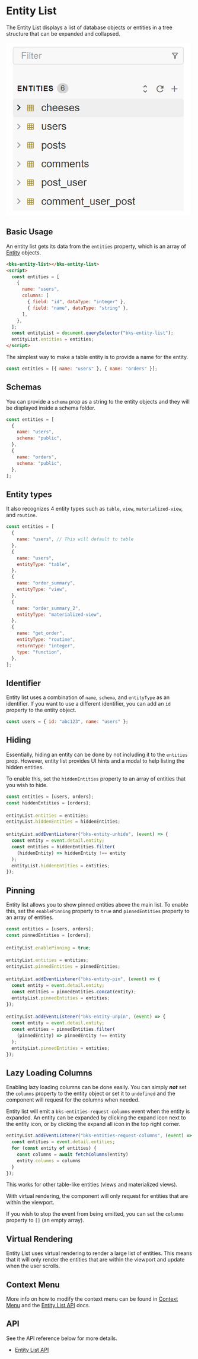 # Entity List

The Entity List displays a list of database objects or entities in a tree
structure that can be expanded and collapsed.

![Entity List](./assets/images/entity-list.png)

## Basic Usage

An entity list gets its data from the `entities` property, which is an array
of [Entity][entity-api] objects.

```html
<bks-entity-list></bks-entity-list>
<script>
  const entities = [
    {
      name: "users",
      columns: [
        { field: "id", dataType: "integer" },
        { field: "name", dataType: "string" },
      ],
    },
  ];
  const entityList = document.querySelector("bks-entity-list");
  entityList.entities = entities;
</script>
```

The simplest way to make a table entity is to provide a name for the entity.

```js
const entities = [{ name: "users" }, { name: "orders" }];
```

## Schemas

You can provide a `schema` prop as a string to the entity objects and they
will be displayed inside a schema folder.

```js
const entities = [
  {
    name: "users",
    schema: "public",
  },
  {
    name: "orders",
    schema: "public",
  },
];
```

## Entity types

It also recognizes 4 entity types such as `table`, `view`, `materialized-view`,
and `routine`.

```js
const entities = [
  {
    name: "users", // This will default to table
  },
  {
    name: "users",
    entityType: "table",
  },
  {
    name: "order_summary",
    entityType: "view",
  },
  {
    name: "order_summary_2",
    entityType: "materialized-view",
  },
  {
    name: "get_order",
    entityType: "routine",
    returnType: "integer",
    type: "function",
  },
];
```

## Identifier

Entity list uses a combination of `name`, `schema`, and `entityType` as an
identifier. If you want to use a different identifier, you can add an `id`
property to the entity object.

```js
const users = { id: "abc123", name: "users" };
```

## Hiding

Essentially, hiding an entity can be done by not including it to the `entities`
prop. However, entity list provides UI hints and a modal to help listing the
hidden entities.

To enable this, set the `hiddenEntities` property to an array of entities that
you wish to hide.

```js
const entities = [users, orders];
const hiddenEntities = [orders];

entityList.entities = entities;
entityList.hiddenEntities = hiddenEntities;

entityList.addEventListener("bks-entity-unhide", (event) => {
  const entity = event.detail.entity;
  const entities = hiddenEntities.filter(
    (hiddenEntity) => hiddenEntity !== entity
  );
  entityList.hiddenEntities = entities;
});
```

## Pinning

Entity list allows you to show pinned entities above the main list. To enable
this, set the `enablePinning` property to `true` and `pinnedEntities` property
to an array of entities.

```js
const entities = [users, orders];
const pinnedEntities = [orders];

entityList.enablePinning = true;

entityList.entities = entities;
entityList.pinnedEntities = pinnedEntities;

entityList.addEventListener("bks-entity-pin", (event) => {
  const entity = event.detail.entity;
  const entities = pinnedEntities.concat(entity);
  entityList.pinnedEntities = entities;
});

entityList.addEventListener("bks-entity-unpin", (event) => {
  const entity = event.detail.entity;
  const entities = pinnedEntities.filter(
    (pinnedEntity) => pinnedEntity !== entity
  );
  entityList.pinnedEntities = entities;
});
```

## Lazy Loading Columns

Enabling lazy loading columns can be done easily. You can simply **_not_** set
the `columns` property to the entity object or set it to `undefined` and the
component will request for the columns when needed.

Entity list will emit a `bks-entities-request-columns` event when the entity
is expanded. An entity can be expanded by clicking the expand icon next to the
entity icon, or by clicking the expand all icon in the top right corner.

```js
entityList.addEventListener("bks-entities-request-columns", (event) => {
  const entities = event.detail.entities;
  for (const entity of entities) {
    const columns = await fetchColumns(entity)
    entity.columns = columns
  }
});
```

This works for other table-like entities (views and materialized views).

With virtual rendering, the component will only request for entities that are
within the viewport.

If you wish to stop the event from being emitted, you can set the `columns`
property to `[]` (an empty array).

## Virtual Rendering

Entity List uses virtual rendering to render a large list of entities. This
means that it will only render the entities that are within the viewport and
update when the user scrolls.

## Context Menu

More info on how to modify the context menu can be found in
[Context Menu][context-menu] and the [Entity List API][entity-list-api] docs.

## API

See the API reference below for more details.

- [Entity List API][entity-list-api]

[entity-list-api]: ./api/entity-list.md
[context-menu]: ./context-menu.md
[entity-api]: ./api/entity.md
